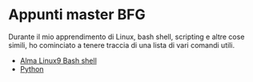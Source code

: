 # Appunti master BFG

Durante il mio apprendimento di Linux, bash shell, scripting e altre cose simili, ho cominciato a tenere traccia di una lista di vari comandi utili.

* [Alma Linux9 Bash shell](bash_shell.md)
* [Python](python_language.md)
